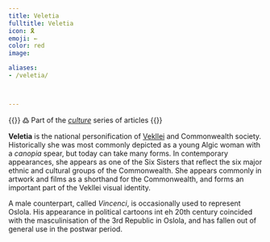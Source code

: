 ```yaml
---
title: Veletia
fulltitle: Veletia
icon: 🎗️
emoji: ←
color: red
image: 

aliases:
- /veletia/



---
```

{{<note>}}
߷ Part of the *[culture](/culture/)* series of articles
{{</note>}}

**Veletia** is the national personification of [Vekllei](/vekllei/) and Commonwealth society. Historically she was most commonly depicted as a young Algic woman with a *canopia* spear, but today can take many forms. In contemporary appearances, she appears as one of the Six Sisters that reflect the six major ethnic and cultural groups of the Commonwealth. She appears commonly in artwork and films as a shorthand for the Commonwealth, and forms an important part of the Vekllei visual identity.

A male counterpart, called *Vincenci*, is occasionally used to represent Oslola. His appearance in political cartoons int eh 20th century coincided with the masculinisation of the 3rd Republic in Oslola, and has fallen out of general use in the postwar period.


